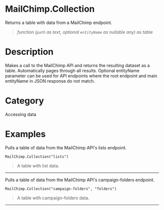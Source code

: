 # MailChimp.Collection
Returns a table with data from a MailChimp endpoint.
> _function (<code>path</code> as text, optional <code>entityName</code> as nullable any) as table_

# Description 
Makes a call to the MailChimp API and returns the resulting dataset as a table. Automatically pages through all results. Optional entityName parameter can be used for API endpoints where the root endpoint and main entityName in JSON response do not match.
# Category 
Accessing data
# Examples 
Pulls a table of data from the MailChimp API's lists endpoint.
```
MailChimp.Collection("lists")
```
> A table with list data.
***
Pulls a table of data from the MailChimp API's campaign-folders endpoint.
```
MailChimp.Collection("campaign-folders", "folders")
```
> A table with campaign-folders data.
***

